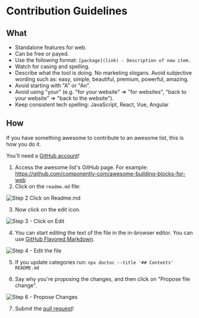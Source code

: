 # Contribution Guidelines

## What

- Standalone features for web.
- Can be free or payed.
- Use the following format: `[package](link) - Description of new item.`
- Watch for casing and spelling.
- Describe what the tool is doing. No marketing slogans. Avoid subjective wording such as: easy, simple, beautiful, premium, powerful, amazing.
- Avoid starting with "A" or "An".
- Avoid using "your" (e.g. "for your website" => "for websites", "back to your website" => "back to the website").
- Keep consistent tech spelling: JavaScript, React, Vue, Angular

## How

If you have something awesome to contribute to an awesome list, this is how you do it.

You'll need a [GitHub account](https://github.com/join)!

1. Access the awesome list's GitHub page. For example: https://github.com/componently-com/awesome-building-blocks-for-web
2. Click on the `readme.md` file:

![Step 2 Click on Readme.md](https://cloud.githubusercontent.com/assets/170270/9402920/53a7e3ea-480c-11e5-9d81-aecf64be55eb.png)

3. Now click on the edit icon.

![Step 3 - Click on Edit](https://cloud.githubusercontent.com/assets/170270/9402927/6506af22-480c-11e5-8c18-7ea823530099.png)

4. You can start editing the text of the file in the in-browser editor. You can use [GitHub Flavored Markdown](https://help.github.com/articles/github-flavored-markdown/).

![Step 4 - Edit the file](https://cloud.githubusercontent.com/assets/170270/9402932/7301c3a0-480c-11e5-81f5-7e343b71674f.png)

5. If you update categories run: `npx doctoc --title '## Contents' README.md`

6. Say why you're proposing the changes, and then click on "Propose file change".

![Step 6 - Propose Changes](https://cloud.githubusercontent.com/assets/170270/9402937/7dd0652a-480c-11e5-9138-bd14244593d5.png)

7. Submit the [pull request](https://help.github.com/articles/using-pull-requests/)!
